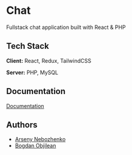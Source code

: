 
# Chat

Fullstack chat application built with React & PHP

## Tech Stack

**Client:** React, Redux, TailwindCSS

**Server:** PHP, MySQL

## Documentation
[Documentation](https://github.com/yap8/chat/blob/main/docs.md)

## Authors

- [Arseny Nebozhenko](https://github.com/yap8)
- [Bogdan Objilean](https://github.com/Bodea0001)

